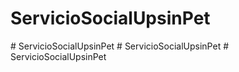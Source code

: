 # ServicioSocialUpsinPet
#   S e r v i c i o S o c i a l U p s i n P e t  
 #   S e r v i c i o S o c i a l U p s i n P e t  
 #   S e r v i c i o S o c i a l U p s i n P e t  
 